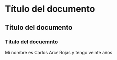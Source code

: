 # Título del documento
## Título del documento
### Titulo del docuemnto
Mi nombre es Carlos Arce Rojas y tengo
veinte años

